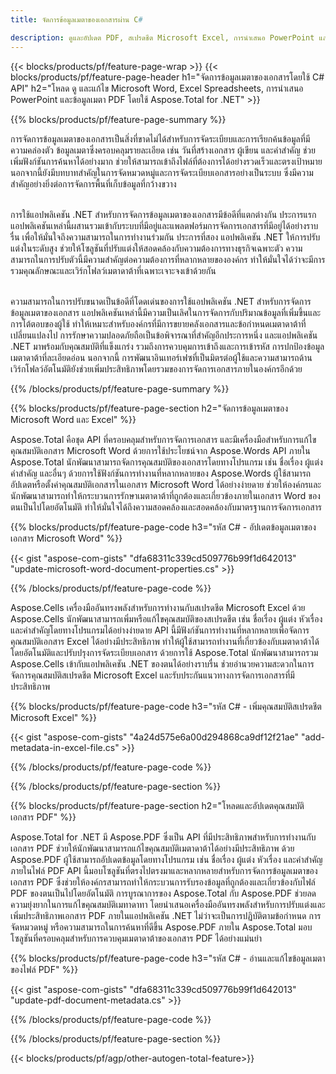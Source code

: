 ```yaml
---
title: จัดการข้อมูลเมตาของเอกสารผ่าน C# 

description: ดูและอัปเดต PDF, สเปรดชีต Microsoft Excel, การนำเสนอ PowerPoint และข้อมูลเมตาของเอกสาร Word ผ่านแอปพลิเคชัน C # ของคุณ
---
```


{{< blocks/products/pf/feature-page-wrap >}}
{{< blocks/products/pf/feature-page-header h1="จัดการข้อมูลเมตาของเอกสารโดยใช้ C# API" h2="โหลด ดู และแก้ไข Microsoft Word, Excel Spreadsheets, การนำเสนอ PowerPoint และข้อมูลเมตา PDF โดยใช้ Aspose.Total for .NET" >}}

{{% blocks/products/pf/feature-page-summary %}}

การจัดการข้อมูลเมตาของเอกสารเป็นสิ่งที่ขาดไม่ได้สำหรับการจัดระเบียบและการเรียกค้นข้อมูลที่มีความคล่องตัว ข้อมูลเมตาซึ่งครอบคลุมรายละเอียด เช่น วันที่สร้างเอกสาร ผู้เขียน และคำสำคัญ ช่วยเพิ่มฟังก์ชันการค้นหาได้อย่างมาก ช่วยให้สามารถเข้าถึงไฟล์ที่ต้องการได้อย่างรวดเร็วและตรงเป้าหมาย นอกจากนี้ยังมีบทบาทสำคัญในการจัดหมวดหมู่และการจัดระเบียบเอกสารอย่างเป็นระบบ ซึ่งมีความสำคัญอย่างยิ่งต่อการจัดการพื้นที่เก็บข้อมูลที่กว้างขวาง <br /><br />

การใช้แอปพลิเคชัน .NET สำหรับการจัดการข้อมูลเมตาของเอกสารมีข้อดีที่แตกต่างกัน ประการแรก แอปพลิเคชันเหล่านี้ผสานรวมเข้ากับระบบที่มีอยู่และแพลตฟอร์มการจัดการเอกสารที่มีอยู่ได้อย่างราบรื่น เพื่อให้มั่นใจถึงความสามารถในการทำงานร่วมกัน ประการที่สอง แอปพลิเคชัน .NET ให้การปรับแต่งในระดับสูง ช่วยให้โซลูชันที่ปรับแต่งให้สอดคล้องกับความต้องการทางธุรกิจเฉพาะตัว ความสามารถในการปรับตัวนี้มีความสำคัญต่อความต้องการที่หลากหลายขององค์กร ทำให้มั่นใจได้ว่าจะมีการรวมคุณลักษณะและเวิร์กโฟลว์เมตาดาต้าที่เฉพาะเจาะจงเข้าด้วยกัน<br /><br />

ความสามารถในการปรับขนาดเป็นข้อดีที่โดดเด่นของการใช้แอปพลิเคชัน .NET สำหรับการจัดการข้อมูลเมตาของเอกสาร แอปพลิเคชันเหล่านี้มีความเป็นเลิศในการจัดการกับปริมาณข้อมูลที่เพิ่มขึ้นและการโต้ตอบของผู้ใช้ ทำให้เหมาะสำหรับองค์กรที่มีการขยายคลังเอกสารและข้อกำหนดเมตาดาต้าที่เปลี่ยนแปลงไป การรักษาความปลอดภัยถือเป็นข้อพิจารณาที่สำคัญอีกประการหนึ่ง และแอปพลิเคชัน .NET มาพร้อมกับคุณสมบัติที่แข็งแกร่ง รวมถึงการควบคุมการเข้าถึงและการเข้ารหัส การปกป้องข้อมูลเมตาดาต้าที่ละเอียดอ่อน นอกจากนี้ การพัฒนาอินเทอร์เฟซที่เป็นมิตรต่อผู้ใช้และความสามารถด้านเวิร์กโฟลว์อัตโนมัติยังช่วยเพิ่มประสิทธิภาพโดยรวมของการจัดการเอกสารภายในองค์กรอีกด้วย

{{% /blocks/products/pf/feature-page-summary  %}}


{{% blocks/products/pf/feature-page-section  h2="จัดการข้อมูลเมตาของ Microsoft Word และ Excel" %}}

Aspose.Total คือชุด API ที่ครอบคลุมสำหรับการจัดการเอกสาร และมีเครื่องมือสำหรับการแก้ไขคุณสมบัติเอกสาร Microsoft Word ด้วยการใช้ประโยชน์จาก Aspose.Words API ภายใน Aspose.Total นักพัฒนาสามารถจัดการคุณสมบัติของเอกสารโดยทางโปรแกรม เช่น ชื่อเรื่อง ผู้แต่ง คำสำคัญ และอื่นๆ ด้วยการใช้ฟังก์ชันการทำงานที่หลากหลายของ Aspose.Words ผู้ใช้สามารถอัปเดตหรือตั้งค่าคุณสมบัติเอกสารในเอกสาร Microsoft Word ได้อย่างง่ายดาย ช่วยให้องค์กรและนักพัฒนาสามารถทำให้กระบวนการรักษาเมตาดาต้าที่ถูกต้องและเกี่ยวข้องภายในเอกสาร Word ของตนเป็นไปโดยอัตโนมัติ ทำให้มั่นใจได้ถึงความสอดคล้องและสอดคล้องกับมาตรฐานการจัดการเอกสาร 

{{% blocks/products/pf/feature-page-code h3="รหัส C# - อัปเดตข้อมูลเมตาของเอกสาร Microsoft Word" %}}

{{< gist "aspose-com-gists" "dfa68311c339cd509776b99f1d642013" "update-microsoft-word-document-properties.cs" >}}

{{% /blocks/products/pf/feature-page-code  %}}

Aspose.Cells เครื่องมืออันทรงพลังสำหรับการทำงานกับสเปรดชีต Microsoft Excel ด้วย Aspose.Cells นักพัฒนาสามารถเพิ่มหรือแก้ไขคุณสมบัติของสเปรดชีต เช่น ชื่อเรื่อง ผู้แต่ง หัวเรื่อง และคำสำคัญโดยทางโปรแกรมได้อย่างง่ายดาย API นี้มีฟังก์ชันการทำงานที่หลากหลายเพื่อจัดการคุณสมบัติเอกสาร Excel ได้อย่างมีประสิทธิภาพ ทำให้ผู้ใช้สามารถทำงานที่เกี่ยวข้องกับเมตาดาต้าได้โดยอัตโนมัติและปรับปรุงการจัดระเบียบเอกสาร ด้วยการใช้ Aspose.Total นักพัฒนาสามารถรวม Aspose.Cells เข้ากับแอปพลิเคชัน .NET ของตนได้อย่างราบรื่น ช่วยอำนวยความสะดวกในการจัดการคุณสมบัติสเปรดชีต Microsoft Excel และรับประกันแนวทางการจัดการเอกสารที่มีประสิทธิภาพ 

{{% blocks/products/pf/feature-page-code h3="รหัส C# - เพิ่มคุณสมบัติสเปรดชีต Microsoft Excel" %}}

{{< gist "aspose-com-gists" "4a24d575e6a00d294868ca9df12f21ae" "add-metadata-in-excel-file.cs" >}}

{{% /blocks/products/pf/feature-page-code  %}}

{{% /blocks/products/pf/feature-page-section %}}


{{% blocks/products/pf/feature-page-section  h2="โหลดและอัปเดตคุณสมบัติเอกสาร PDF" %}}

Aspose.Total for .NET มี Aspose.PDF ซึ่งเป็น API ที่มีประสิทธิภาพสำหรับการทำงานกับเอกสาร PDF ช่วยให้นักพัฒนาสามารถแก้ไขคุณสมบัติเมตาดาต้าได้อย่างมีประสิทธิภาพ ด้วย Aspose.PDF ผู้ใช้สามารถอัปเดตข้อมูลโดยทางโปรแกรม เช่น ชื่อเรื่อง ผู้แต่ง หัวเรื่อง และคำสำคัญภายในไฟล์ PDF API นี้มอบโซลูชันที่ตรงไปตรงมาและหลากหลายสำหรับการจัดการข้อมูลเมตาของเอกสาร PDF ซึ่งช่วยให้องค์กรสามารถทำให้กระบวนการรับรองข้อมูลที่ถูกต้องและเกี่ยวข้องกับไฟล์ PDF ของตนเป็นไปโดยอัตโนมัติ การบูรณาการของ Aspose.Total กับ Aspose.PDF ช่วยลดความยุ่งยากในการแก้ไขคุณสมบัติเมทาดาทา โดยนำเสนอเครื่องมืออันทรงพลังสำหรับการปรับแต่งและเพิ่มประสิทธิภาพเอกสาร PDF ภายในแอปพลิเคชัน .NET ไม่ว่าจะเป็นการปฏิบัติตามข้อกำหนด การจัดหมวดหมู่ หรือความสามารถในการค้นหาที่ดีขึ้น Aspose.PDF ภายใน Aspose.Total มอบโซลูชันที่ครอบคลุมสำหรับการควบคุมเมตาดาต้าของเอกสาร PDF ได้อย่างแม่นยำ

{{% blocks/products/pf/feature-page-code h3="รหัส C# - อ่านและแก้ไขข้อมูลเมตาของไฟล์ PDF" %}}

{{< gist "aspose-com-gists" "dfa68311c339cd509776b99f1d642013" "update-pdf-document-metadata.cs" >}}

{{% /blocks/products/pf/feature-page-code  %}}

{{% /blocks/products/pf/feature-page-section %}}

{{< blocks/products/pf/agp/other-autogen-total-feature>}}